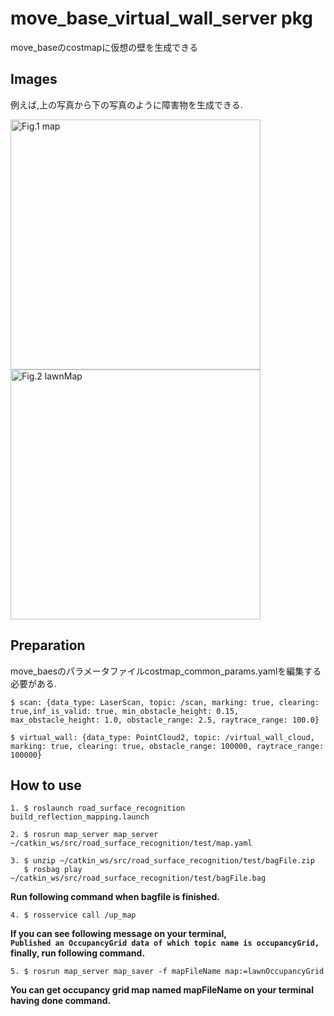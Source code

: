 # move_base_virtual_wall_server pkg

move_baseのcostmapに仮想の壁を生成できる  

## Images

例えば,上の写真から下の写真のように障害物を生成できる.

<img src="https://github.com/hoshianaaa/move_base_virtual_wall_server/blob/master/images/no_vritual_wall.png" title="図１ costmap" width="400px" alt="Fig.1 map">  

<img src="https://github.com/hoshianaaa/move_base_virtual_wall_server/blob/master/images/virtual_wall.png" title="図２壁生成後 after" width="400px" alt="Fig.2 lawnMap">

## Preparation

move_baesのパラメータファイルcostmap_common_params.yamlを編集する必要がある.

    $ scan: {data_type: LaserScan, topic: /scan, marking: true, clearing: true,inf_is_valid: true, min_obstacle_height: 0.15, max_obstacle_height: 1.0, obstacle_range: 2.5, raytrace_range: 100.0}

    $ virtual_wall: {data_type: PointCloud2, topic: /virtual_wall_cloud, marking: true, clearing: true, obstacle_range: 100000, raytrace_range: 100000}

## How to use

    1. $ roslaunch road_surface_recognition build_reflection_mapping.launch

    2. $ rosrun map_server map_server ~/catkin_ws/src/road_surface_recognition/test/map.yaml

    3. $ unzip ~/catkin_ws/src/road_surface_recognition/test/bagFile.zip  
       $ rosbag play ~/catkin_ws/src/road_surface_recognition/test/bagFile.bag

**Run following command when bagfile is finished.**

    4. $ rosservice call /up_map 

**If you can see following message on your terminal,**  
**`Published an OccupancyGrid data of which topic name is occupancyGrid,`**  
**finally, run following command.**
 
    5. $ rosrun map_server map_saver -f mapFileName map:=lawnOccupancyGrid
 
**You can get occupancy grid map named mapFileName on your terminal having done command.**
